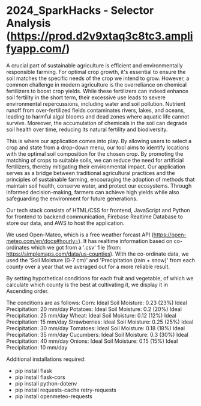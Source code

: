 ﻿# 2024_SparkHacks - Selector Analysis (https://prod.d2v9xtaq3c8tc3.amplifyapp.com/)

A crucial part of sustainable agriculture is efficient and environmentally responsible farming. For optimal crop growth, it's essential to ensure the soil matches the
specific needs of the crop we intend to grow. However, a common challenge in modern agriculture is the overreliance on chemical fertilizers to boost crop yields. While 
these fertilizers can indeed enhance soil fertility in the short term, their excessive use leads to severe environmental repercussions, including water and soil pollution. 
Nutrient runoff from over-fertilized fields contaminates rivers, lakes, and oceans, leading to harmful algal blooms and dead zones where aquatic life cannot survive. 
Moreover, the accumulation of chemicals in the soil can degrade soil health over time, reducing its natural fertility and biodiversity.

This is where our application comes into play. By allowing users to select a crop and state from a drop-down menu, our tool aims to identify locations with the optimal soil 
composition for the chosen crop. By promoting the matching of crops to suitable soils, we can reduce the need for artificial fertilizers, thereby mitigating their 
environmental impact. Our application serves as a bridge between traditional agricultural practices and the principles of sustainable farming, encouraging the adoption of 
methods that maintain soil health, conserve water, and protect our ecosystems. Through informed decision-making, farmers can achieve high yields while also safeguarding the 
environment for future generations. 

Our tech stack consists of HTML/CSS for frontend, JavaScript and Python for frontend to backend communication, Firebase Realtime Database to store our data, and AWS
to host the application. 

We used Open-Mateo, which is a free weather forcast API (https://open-meteo.com/en/docs#hourly=). It has realtime information based on co-ordinates which we got from a 
'.csv' file (from: https://simplemaps.com/data/us-counties). With the co-ordinate data, we used the 'Soil Moisture (0-7 cm)' and 'Precipitation (rain + snow)' from each county over a year that we averaged out for a more reliable result.

By setting hypothetical conditions for each fruit and vegetable, of which we calculate which county is the best at cultivating it, we display it in Ascending order. 

The conditions are as follows:
Corn:
 Ideal Soil Moisture: 0.23 (23%)
 Ideal Precipitation: 20 mm/day
Potatoes:
 Ideal Soil Moisture: 0.2 (20%)
 Ideal Precipitation: 25 mm/day
Wheat:
 Ideal Soil Moisture: 0.12 (12%)
 Ideal Precipitation: 15 mm/day
Strawberries:
 Ideal Soil Moisture: 0.25 (25%)
 Ideal Precipitation: 30 mm/day
Tomatoes:
 Ideal Soil Moisture: 0.18 (18%)
 Ideal Precipitation: 35 mm/day
Cucumbers:
 Ideal Soil Moisture: 0.3 (30%)
 Ideal Precipitation: 40 mm/day
Onions:
 Ideal Soil Moisture: 0.15 (15%)
 Ideal Precipitation: 10 mm/day


Additional installations required:
- pip install flask
- pip install flask-cors
- pip install python-dotenv
- pip install requests-cache retry-requests
- pip install openmeteo-requests


